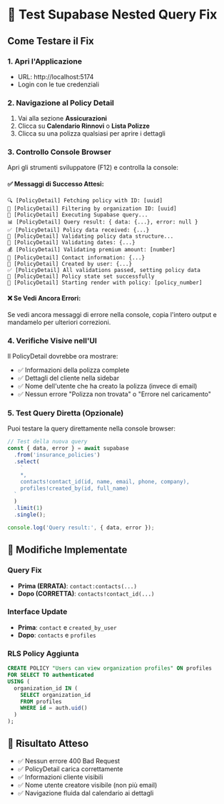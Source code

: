 # 🧪 Test Supabase Nested Query Fix

## Come Testare il Fix

### 1. Apri l'Applicazione

- URL: http://localhost:5174
- Login con le tue credenziali

### 2. Navigazione al Policy Detail

1. Vai alla sezione **Assicurazioni**
2. Clicca su **Calendario Rinnovi** o **Lista Polizze**
3. Clicca su una polizza qualsiasi per aprire i dettagli

### 3. Controllo Console Browser

Apri gli strumenti sviluppatore (F12) e controlla la console:

#### ✅ Messaggi di Successo Attesi:

```
🔍 [PolicyDetail] Fetching policy with ID: [uuid]
🏢 [PolicyDetail] Filtering by organization ID: [uuid]
🚀 [PolicyDetail] Executing Supabase query...
📊 [PolicyDetail] Query result: { data: {...}, error: null }
✅ [PolicyDetail] Policy data received: {...}
🔧 [PolicyDetail] Validating policy data structure...
📅 [PolicyDetail] Validating dates: {...}
💰 [PolicyDetail] Validating premium amount: [number]
👤 [PolicyDetail] Contact information: {...}
👥 [PolicyDetail] Created by user: {...}
✅ [PolicyDetail] All validations passed, setting policy data
🎯 [PolicyDetail] Policy state set successfully
🎨 [PolicyDetail] Starting render with policy: [policy_number]
```

#### ❌ Se Vedi Ancora Errori:

Se vedi ancora messaggi di errore nella console, copia l'intero output e mandamelo per ulteriori correzioni.

### 4. Verifiche Visive nell'UI

Il PolicyDetail dovrebbe ora mostrare:

- ✅ Informazioni della polizza complete
- ✅ Dettagli del cliente nella sidebar
- ✅ Nome dell'utente che ha creato la polizza (invece di email)
- ✅ Nessun errore "Polizza non trovata" o "Errore nel caricamento"

### 5. Test Query Diretta (Opzionale)

Puoi testare la query direttamente nella console browser:

```javascript
// Test della nuova query
const { data, error } = await supabase
  .from('insurance_policies')
  .select(
    `
    *,
    contacts!contact_id(id, name, email, phone, company),
    profiles!created_by(id, full_name)
  `
  )
  .limit(1)
  .single();

console.log('Query result:', { data, error });
```

## 🔧 Modifiche Implementate

### Query Fix

- **Prima (ERRATA)**: `contact:contacts(...)`
- **Dopo (CORRETTA)**: `contacts!contact_id(...)`

### Interface Update

- **Prima**: `contact` e `created_by_user`
- **Dopo**: `contacts` e `profiles`

### RLS Policy Aggiunta

```sql
CREATE POLICY "Users can view organization profiles" ON profiles
FOR SELECT TO authenticated
USING (
  organization_id IN (
    SELECT organization_id
    FROM profiles
    WHERE id = auth.uid()
  )
);
```

## 🎯 Risultato Atteso

- ✅ Nessun errore 400 Bad Request
- ✅ PolicyDetail carica correttamente
- ✅ Informazioni cliente visibili
- ✅ Nome utente creatore visibile (non più email)
- ✅ Navigazione fluida dal calendario ai dettagli
